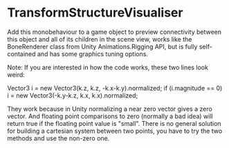 # TransformStructureVisualiser

Add this monobehaviour to a game object to preview connectivity between this object and all of its children in the scene view, works like the BoneRenderer class from Unity Animations.Rigging API, but is fully self-contained and has some graphics tuning options.

Note: If you are interested in how the code works, these two lines look weird:

Vector3 i = new Vector3(k.z, k.z, -k.x-k.y).normalized;
if (i.magnitude == 0) i = new Vector3(-k.y-k.z, k.x, k.x).normalized;

They work because in Unity normalizing a near zero vector gives a zero vector. And floating point comparisons to zero (normally a bad idea) will return true if the floating point value is "small". There is no general solution for building a cartesian system between two points, you have to try the two methods and use the non-zero one.
